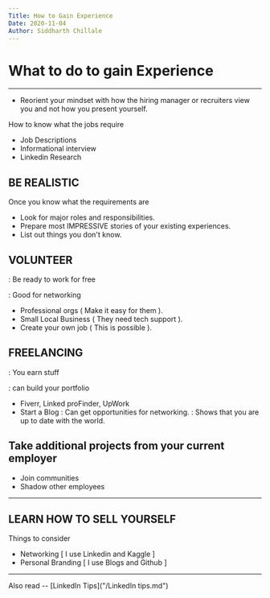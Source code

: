 ```yaml
---
Title: How to Gain Experience
Date: 2020-11-04
Author: Siddharth Chillale
---
```


# **What to do to gain Experience**
---------------------------------------------------------

* Reorient your mindset with how the hiring manager or recruiters view you and not how you present yourself.

How to know what the jobs require 

- Job Descriptions
- Informational interview
- Linkedin Research

## BE REALISTIC

Once you know what the requirements are

- Look for major roles and responsibilities.
- Prepare most IMPRESSIVE stories of your existing experiences.
- List out things you don't know. 

## VOLUNTEER 
: Be ready to work for free

: Good for networking

- Professional orgs ( Make it easy for them ).
- Small Local Business ( They need tech support ).
- Create your own job ( This is possible ).

## FREELANCING
: You earn stuff

: can build your portfolio

- Fiverr, Linked proFinder, UpWork
- Start a Blog  : Can get opportunities for networking.
                : Shows that you are up to date with the world.

## Take additional projects from your current employer

- Join communities
- Shadow other employees

---------------------------------------------------------

## LEARN HOW TO SELL YOURSELF

Things to consider

- Networking [ I use Linkedin and Kaggle ]
- Personal Branding [ I use Blogs and Github ]

---------------------------------------------------------

Also read -- [LinkedIn Tips]("/LinkedIn tips.md")

